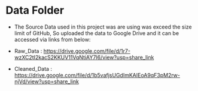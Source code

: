 # Data Folder
* The Source Data used in this project was are using was exceed the size limit of GitHub, So uploaded the data to Google Drive and it can be accessed via links from below:
* Raw_Data     :  https://drive.google.com/file/d/1r7-wzXC2tI2kacS2KKUV11VqNtiAY7I6/view?usp=share_link

* Cleaned_Data : https://drive.google.com/file/d/1b5vafjsUGdImKAIEoA9qF3pM2rw-njVd/view?usp=share_link
 
